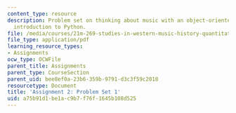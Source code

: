 ```yaml
---
content_type: resource
description: Problem set on thinking about music with an object-oriented mindset;
  introduction to Python.
file: /media/courses/21m-269-studies-in-western-music-history-quantitative-and-computational-approaches-to-music-history-spring-2012/a75b91d1be1ac9b7f76f1645b108d525_MIT21M_269S12_pset1.pdf
file_type: application/pdf
learning_resource_types:
- Assignments
ocw_type: OCWFile
parent_title: Assignments
parent_type: CourseSection
parent_uid: bee8ef0a-23b6-359b-9791-d3c3f59c2018
resourcetype: Document
title: 'Assignment 2: Problem Set 1'
uid: a75b91d1-be1a-c9b7-f76f-1645b108d525
---
```

